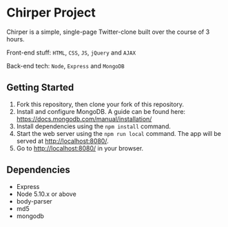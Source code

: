 # Chirper Project

Chirper is a simple, single-page Twitter-clone built over the course of 3 hours.

Front-end stuff: ``HTML``, ``CSS``, ``JS``, ``jQuery`` and ``AJAX`` 

Back-end tech: ``Node``, `Express` and `MongoDB` 


## Getting Started

1. Fork this repository, then clone your fork of this repository.
2. Install and configure MongoDB. A guide can be found here: <https://docs.mongodb.com/manual/installation/>
3. Install dependencies using the `npm install` command.
4. Start the web server using the `npm run local` command. The app will be served at <http://localhost:8080/>.
5. Go to <http://localhost:8080/> in your browser.


## Dependencies

- Express
- Node 5.10.x or above
- body-parser
- md5
- mongodb 
